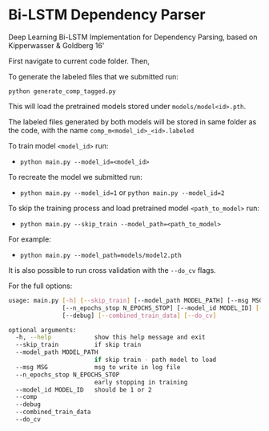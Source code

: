 # Bi-LSTM Dependency Parser

Deep Learning Bi-LSTM Implementation for Dependency Parsing, based on Kipperwasser & Goldberg 16'

First navigate to current code folder. Then,

To generate the labeled files that we submitted run:

`python generate_comp_tagged.py`

This will load the pretrained models stored under `models/model<id>.pth`.

The labeled files generated by both models will be stored in same folder as the code,
with the name `comp_m<model_id>_<id>.labeled`

To train model `<model_id>` run:

  - `python main.py --model_id=<model_id>`

To recreate the model we submitted run:
  - `python main.py --model_id=1`
  or `python main.py --model_id=2`


To skip the training process and load pretrained model `<path_to_model>` run:

  - `python main.py --skip_train --model_path=<path_to_model>`

For example:

  - `python main.py --model_path=models/model2.pth`


It is also possible to run cross validation with the `--do_cv` flags.

For the full options:

```bash
usage: main.py [-h] [--skip_train] [--model_path MODEL_PATH] [--msg MSG]
               [--n_epochs_stop N_EPOCHS_STOP] [--model_id MODEL_ID] [--comp]
               [--debug] [--combined_train_data] [--do_cv]

optional arguments:
  -h, --help            show this help message and exit
  --skip_train          if skip train
  --model_path MODEL_PATH
                        if skip train - path model to load
  --msg MSG             msg to write in log file
  --n_epochs_stop N_EPOCHS_STOP
                        early stopping in training
  --model_id MODEL_ID   should be 1 or 2
  --comp
  --debug
  --combined_train_data
  --do_cv
```

